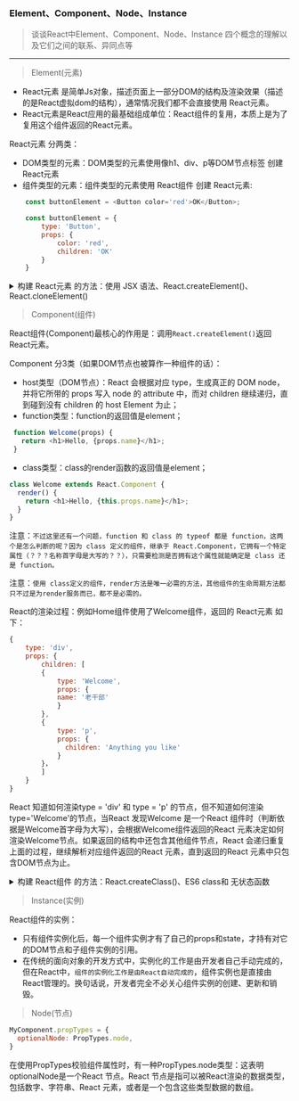 ### Element、Component、Node、Instance

> 谈谈React中Element、Component、Node、Instance 四个概念的理解以及它们之间的联系、异同点等

----

> Element(元素)

- React元素 是简单Js对象，描述页面上一部分DOM的结构及渲染效果（描述的是React虚拟dom的结构），通常情况我们都不会直接使用 React元素。
- React元素是React应用的最基础组成单位：React组件的复用，本质上是为了复用这个组件返回的React元素。

React元素 分两类：
- DOM类型的元素：DOM类型的元素使用像h1、div、p等DOM节点标签 创建 React元素
- 组件类型的元素：组件类型的元素使用 React组件 创建 React元素:
```js
    const buttonElement = <Button color='red'>OK</Button>;

    const buttonElement = {
        type: 'Button',
        props: {
            color: 'red',
            children: 'OK'
        }
    }
```

<details>
<summary>构建 React元素 的方法：使用 JSX 语法、React.createElement()、React.cloneElement()</summary>

1. JSX语法

```js
const element = <h1 className='greeting'>Hello, world</h1>;
```

编译后：

```js
const element = React.createElement('h1', {className: 'greeting'}, 'Hello, world!');
```

最终返回的 React元素element为：

```js
const element = {
  type: 'h1',
  props: {
    className: 'greeting',
    children: 'Hello, world'
  }
}
```

2. React.createElement()
JSX 语法就是用React.createElement()来构建 React 元素的。它接受三个参数，第一个参数可以是一个标签名。如div、span，或者 React 组件。第二个参数为传入的属性。第三个以及之后的参数，皆作为组件的子组件。

```js
React.createElement(
    type,
    [props],
    [...children]
)
```

3. React.cloneElement()

React.cloneElement()与React.createElement()相似，不同的是它传入的第一个参数是一个 React 元素，而不是标签名或组件。新添加的属性会合并入原有的属性，传入到返回的新元素中，而旧的子元素将被替换。
```js
React.cloneElement(
  element,
  [props],
  [...children]
)
```

</details>

> Component(组件)

React组件(Component)最核心的作用是：调用```React.createElement()```返回 React元素。

Component 分3类（如果DOM节点也被算作一种组件的话）：
- host类型（DOM节点）：React 会根据对应 type，生成真正的 DOM node，并将它所带的 props 写入 node 的 attribute 中，而对 children 继续递归，直到碰到没有 children 的 host Element 为止；
- function类型：function的返回值是element；

```js
 function Welcome(props) {
   return <h1>Hello, {props.name}</h1>;
 }
```
- class类型：class的render函数的返回值是element；

```js
class Welcome extends React.Component {
  render() {
    return <h1>Hello, {this.props.name}</h1>;
  }
}
```

注意：```不过这里还有一个问题，function 和 class 的 typeof 都是 function，这两个是怎么判断的呢？因为 class 定义的组件，继承于 React.Component，它拥有一个特定属性（？？？名称首字母是大写的？？），只需要检测是否拥有这个属性就能确定是 class 还是 function。```

注意：```使用 class定义的组件，render方法是唯一必需的方法，其他组件的生命周期方法都只不过是为render服务而已，都不是必需的。```

React的渲染过程：例如Home组件使用了Welcome组件，返回的 React元素 如下：

```js
{
    type: 'div',
    props: {
        children: [
        {
            type: 'Welcome',
            props: {
            name: '老干部'
            }
        },
        {
            type: 'p',
            props: {
              children: 'Anything you like'
            }
        }，
        ]
    }
}
```

React 知道如何渲染type = 'div' 和 type = 'p' 的节点，但不知道如何渲染type='Welcome'的节点，当React 发现Welcome 是一个React 组件时（判断依据是Welcome首字母为大写），会根据Welcome组件返回的React 元素决定如何渲染Welcome节点。如果返回的结构中还包含其他组件节点，React 会递归重复上面的过程，继续解析对应组件返回的React 元素，直到返回的React 元素中只包含DOM节点为止。

<details>
<summary>构建 React组件 的方法：React.createClass()、ES6 class和 无状态函数</summary>

 1. React.createClass()是三种方式中最早，兼容性最好的方法，但已被官方放弃；

 2. ES6 class是目前官方推荐的使用方式，但它的实现仍是调用React.createClass()来实现。

 3. 无状态函数是使用函数构建的无状态组件，无状态组件传入props和context两个参数，它没有state，除了render()，没有其它生命周期方法。

注：React.createClass()和ES6 class构建的组件的数据结构是类，无状态组件数据结构是函数，它们在 React 被视为是一样的。

</details>

> Instance(实例)

React组件的实例：
 - 只有组件实例化后，每一个组件实例才有了自己的props和state，才持有对它的DOM节点和子组件实例的引用。
 - 在传统的面向对象的开发方式中，实例化的工作是由开发者自己手动完成的，但在React中，```组件的实例化工作是由React自动完成的```，组件实例也是直接由React管理的。换句话说，开发者完全不必关心组件实例的创建、更新和销毁。

> Node(节点)

```js
MyComponent.propTypes = { 
  optionalNode: PropTypes.node,
}
```

在使用PropTypes校验组件属性时，有一种PropTypes.node类型：这表明optionalNode是一个React 节点。React 节点是指可以被React渲染的数据类型，包括数字、字符串、React 元素，或者是一个包含这些类型数据的数组。
